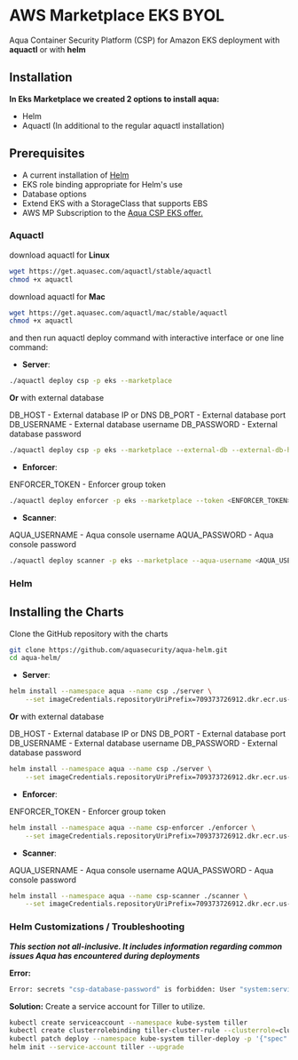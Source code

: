# AWS Marketplace EKS BYOL

Aqua Container Security Platform (CSP) for Amazon EKS deployment with **aquactl** or with **helm**

## Installation

**In Eks Marketplace we created 2 options to install aqua:**
* Helm
* Aquactl (In additional to the regular aquactl installation)

## Prerequisites

* A current installation of [Helm](https://helm.sh/)
* EKS role binding appropriate for Helm's use
* Database options
* Extend EKS with a StorageClass that supports EBS
* AWS MP Subscription to the [Aqua CSP EKS offer.](https://aws.amazon.com/marketplace/pp/B07KCNBW7B)

### Aquactl

download aquactl for **Linux**

```bash
wget https://get.aquasec.com/aquactl/stable/aquactl
chmod +x aquactl
```

download aquactl for **Mac**

```bash
wget https://get.aquasec.com/aquactl/mac/stable/aquactl
chmod +x aquactl
```

and then run aquactl deploy command with interactive interface or one line command:

* **Server**:
```bash
./aquactl deploy csp -p eks --marketplace
```

**Or** with external database

DB_HOST - External database IP or DNS
DB_PORT - External database port
DB_USERNAME - External database username
DB_PASSWORD - External database password

```bash
./aquactl deploy csp -p eks --marketplace --external-db --external-db-host <DB_HOST> --external-db-port <DB_PORT> --external-db-username <DB_USERNAME> --external-db-password <DB_PASSWORD>
```

* **Enforcer**:

ENFORCER_TOKEN - Enforcer group token

```bash
./aquactl deploy enforcer -p eks --marketplace --token <ENFORCER_TOKEN>
```

* **Scanner**:

AQUA_USERNAME - Aqua console username
AQUA_PASSWORD - Aqua console password

```bash
./aquactl deploy scanner -p eks --marketplace --aqua-username <AQUA_USERNAME> --aqua-password <AQUA_PASSWORD>
```

### Helm

## Installing the Charts

Clone the GitHub repository with the charts

```bash
git clone https://github.com/aquasecurity/aqua-helm.git
cd aqua-helm/
```

* **Server**:
```bash
helm install --namespace aqua --name csp ./server \
    --set imageCredentials.repositoryUriPrefix=709373726912.dkr.ecr.us-east-1.amazonaws.com/62da55d2-e19f-4d6d-b78f-4957796d2480/cg-4171980317,imageCredentials.registry=709373726912.dkr.ecr.us-east-1.amazonaws.com/62da55d2-e19f-4d6d-b78f-4957796d2480/cg-4171980317,imageCredentials.create=false,imageCredentials.use=false,db.image.repository=marketplace-database,db.image.tag=4.2-latest,db.persistence.storageClass=gp2,gate.image.repository=marketplace-gateway,gate.image.tag=4.2-latest,web.image.repository=marketplace-console,web.image.tag=4.2-latest,web.service.type=LoadBalancer
```

**Or** with external database

DB_HOST - External database IP or DNS
DB_PORT - External database port
DB_USERNAME - External database username
DB_PASSWORD - External database password

```bash
helm install --namespace aqua --name csp ./server \
    --set imageCredentials.repositoryUriPrefix=709373726912.dkr.ecr.us-east-1.amazonaws.com/62da55d2-e19f-4d6d-b78f-4957796d2480/cg-4171980317,imageCredentials.registry=709373726912.dkr.ecr.us-east-1.amazonaws.com/62da55d2-e19f-4d6d-b78f-4957796d2480/cg-4171980317,imageCredentials.create=false,imageCredentials.use=false,db.external.enabled=true,db.external.name=scalock,db.external.host=<DB_HOST>,db.external.port=<DB_PORT>,db.external.user=<DB_USER>,db.external.password=<DB_PASSWORD>,db.external.auditName=slk_audit,db.external.auditHost=<DB_HOST>,db.external.auditPort=<DB_PORT>,db.external.auditUser=<DB_USER>,db.external.auditPassword=<DB_PASSWORD>,gate.image.repository=marketplace-gateway,gate.image.tag=4.2-latest,web.image.repository=marketplace-console,web.image.tag=4.2-latest,web.service.type=LoadBalancer
```

* **Enforcer**:

ENFORCER_TOKEN - Enforcer group token

```bash
helm install --namespace aqua --name csp-enforcer ./enforcer \
    --set imageCredentials.repositoryUriPrefix=709373726912.dkr.ecr.us-east-1.amazonaws.com/62da55d2-e19f-4d6d-b78f-4957796d2480/cg-4171980317,imageCredentials.registry=709373726912.dkr.ecr.us-east-1.amazonaws.com/62da55d2-e19f-4d6d-b78f-4957796d2480/cg-4171980317,imageCredentials.create=false,imageCredentials.use=false,enforcerToken=<TOKEN>,gate.host=csp-gateway-svc,image.repository=marketplace-enforcer,image.tag=4.2-latest
```

* **Scanner**:

AQUA_USERNAME - Aqua console username
AQUA_PASSWORD - Aqua console password

```bash
helm install --namespace aqua --name csp-scanner ./scanner \
    --set imageCredentials.repositoryUriPrefix=709373726912.dkr.ecr.us-east-1.amazonaws.com/62da55d2-e19f-4d6d-b78f-4957796d2480/cg-4171980317,image.repository=marketplace-scanner,image.tag=4.2-latest,user=<AQUA_USERNAME>,password=<AQUA_PASSWORD>,serviceAccount=csp-sa,server.serviceName=csp-console-svc
```

### Helm Customizations / Troubleshooting

***This section not all-inclusive. It includes information regarding common issues Aqua has encountered during deployments***

**Error:** 

  ```sh
  Error: secrets "csp-database-password" is forbidden: User "system:serviceaccount:kube-system:default" cannot delete resource "secrets" in API group "" in the namespace "aqua"
  ```

**Solution:** Create a service account for Tiller to utilize.
  ```sh
  kubectl create serviceaccount --namespace kube-system tiller
  kubectl create clusterrolebinding tiller-cluster-rule --clusterrole=cluster-admin --serviceaccount=kube-system:tiller
  kubectl patch deploy --namespace kube-system tiller-deploy -p '{"spec":{"template":{"spec":{"serviceAccount":"tiller"}}}}'
  helm init --service-account tiller --upgrade
